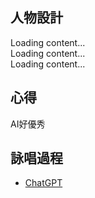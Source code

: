 ## 人物設計

<script src="https://cdn.jsdelivr.net/npm/js-yaml@4/dist/js-yaml.min.js"></script>
<script src="https://posetmage.com/cdn/js/parser/convertYamlToHtml.js"></script>
<script src="https://posetmage.com/cdn/js/parser/EmbbedHtmlFromYaml.js"></script>


<div yml-path="../First/Grumm.yml" html-path="https://shinra.posetmage.com/GameDesign/Tool/character/advance.html" height="700px">
    Loading content...
</div>

<div yml-path="../First/Elysia.yml" html-path="https://shinra.posetmage.com/GameDesign/Tool/character/advance.html" height="700px">
    Loading content...
</div>

<div yml-path="../First/Skrik.yml" html-path="https://shinra.posetmage.com/GameDesign/Tool/character/advance.html" height="700px">
    Loading content...
</div>


## 心得
AI好優秀

## 詠唱過程
* [ChatGPT](./chatgpt.html)
